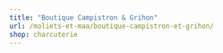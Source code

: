 ```yaml
---
title: "Boutique Campistron & Grihon"
url: /moliets-et-maa/boutique-campistron-et-grihon/
shop: charcuterie
---
```

